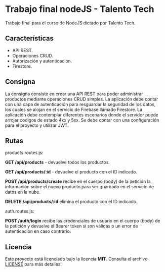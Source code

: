 # Trabajo final nodeJS - Talento Tech

Trabajo final para el curso de NodeJS dictado por Talento Tech.

## Características

- API REST.
- Operaciones CRUD.
- Autorización y autenticación.
- Firestore.

## Consigna

La consigna consiste en crear una API REST para poder administrar productos mediante operaciones CRUD simples. La aplicación debe contar con una capa de autenticación para resguardar la seguridad de los datos, los cuales se alojan en el servicio de Firebase llamado Firestore. La aplicación debe contemplar diferentes escenarios donde el servidor puede arrojar codigos de estado 4xx y 5xx. Se debe contar con una configuración para el proyecto y utilizar JWT.

## Rutas

products.routes.js:

**GET /api/products** - devuelve todos los productos.

**GET /api/products/:id** - devuelve el producto con el ID indicado.

**POST /api/products/create** recibe en el cuerpo (body) de la petición la información sobre el nuevo producto para ser guardado en el servicio de datos en la nube.

**DELETE /api/products/:id** elimina el producto con el ID indicado.

auth.routes.js:

**POST /auth/login** recibe las credenciales de usuario en el cuerpo (body) de la petición y devuelve el Bearer token si son válidas o un error de autenticación en caso contrario.

## Licencia

Este proyecto está licenciado bajo la licencia **MIT**. Consulta el archivo [LICENSE](./LICENSE) para más detalles.
